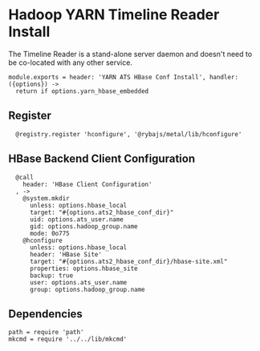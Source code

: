 
# Hadoop YARN Timeline Reader Install

The Timeline Reader is a stand-alone server daemon and doesn't need to be
co-located with any other service.

    module.exports = header: 'YARN ATS HBase Conf Install', handler: ({options}) ->
      return if options.yarn_hbase_embedded

## Register

      @registry.register 'hconfigure', '@rybajs/metal/lib/hconfigure'

## HBase Backend Client Configuration

      @call
        header: 'HBase Client Configuration'
      , ->
        @system.mkdir
          unless: options.hbase_local
          target: "#{options.ats2_hbase_conf_dir}"
          uid: options.ats_user.name
          gid: options.hadoop_group.name
          mode: 0o775
        @hconfigure
          unless: options.hbase_local
          header: 'HBase Site'
          target: "#{options.ats2_hbase_conf_dir}/hbase-site.xml"
          properties: options.hbase_site
          backup: true
          user: options.ats_user.name
          group: options.hadoop_group.name  

## Dependencies

    path = require 'path'
    mkcmd = require '../../lib/mkcmd'

